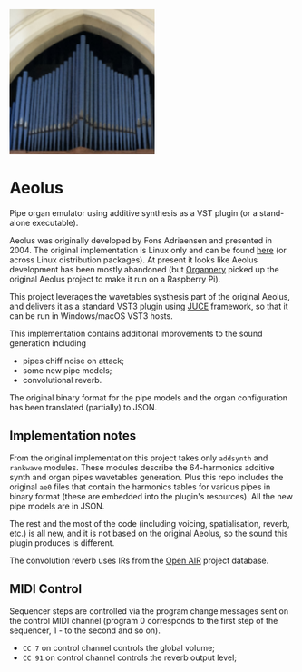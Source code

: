 ![aeolus](Resources/icons/icon256.png)
# Aeolus
Pipe organ emulator using additive synthesis as a VST plugin (or a stand-alone executable).

Aeolus was originally developed by Fons Adriaensen and presented in 2004. The original implementation is Linux only and can be found [here](https://kokkinizita.linuxaudio.org/linuxaudio/aeolus/) (or across Linux distribution packages). At present it looks like Aeolus development has been mostly abandoned (but [Organnery](https://organnery.com/) picked up the original Aeolus project to make it run on a Raspberry Pi).

This project leverages the wavetables systhesis part of the original Aeolus, and delivers it as a standard VST3 plugin using [JUCE](https://github.com/juce-framework/JUCE) framework, so that it can be run in Windows/macOS VST3 hosts.

This implementation contains additional improvements to the sound generation including
- pipes chiff noise on attack;
- some new pipe models;
- convolutional reverb.

The original binary format for the pipe models and the organ configuration has been translated (partially) to JSON.

## Implementation notes

From the original implementation this project takes only `addsynth` and `rankwave` modules. These modules describe the 64-harmonics additive synth and organ pipes wavetables generation. Plus this repo includes the original `ae0` files that contain the harmonics tables for various pipes in binary format (these are embedded into the plugin's resources). All the new pipe models are in JSON.

The rest and the most of the code (including voicing, spatialisation, reverb, etc.) is all new, and it is not based on the original Aeolus, so the sound this plugin produces is different.

The convolution reverb uses IRs from the [Open AIR](https://www.openair.hosted.york.ac.uk/) project database.

## MIDI Control
Sequencer steps are controlled via the program change messages sent on the control MIDI channel (program 0 corresponds to the first step of the sequencer, 1 - to the second and so on).

- `CC 7` on control channel controls the global volume;
- `CC 91` on control channel controls the reverb output level;
